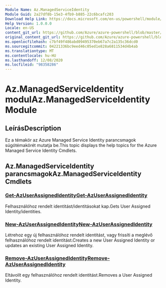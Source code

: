 ```yaml
---
Module Name: Az.ManagedServiceIdentity
Module Guid: 2a27df8b-15e3-4fb9-b885-22c6bcafc203
Download Help Link: https://docs.microsoft.com/en-us/powershell/module/az.managedserviceidentity
Help Version: 1.0.0.0
Locale: en-US
content_git_url: https://github.com/Azure/azure-powershell/blob/master/src/ManagedServiceIdentity/ManagedServiceIdentity/help/Az.ManagedServiceIdentity.md
original_content_git_url: https://github.com/Azure/azure-powershell/blob/master/src/ManagedServiceIdentity/ManagedServiceIdentity/help/Az.ManagedServiceIdentity.md
ms.openlocfilehash: c7bf49f486abd09495370eb67a7c2a135c36dcd0
ms.sourcegitcommit: 04221336bc9eed46c05ed1e828a6811534d4b4ab
ms.translationtype: MT
ms.contentlocale: hu-HU
ms.lasthandoff: 12/08/2020
ms.locfileid: "98358286"
---
```

# <span data-ttu-id="32591-101">Az.ManagedServiceIdentity modul</span><span class="sxs-lookup"><span data-stu-id="32591-101">Az.ManagedServiceIdentity Module</span></span>
## <span data-ttu-id="32591-102">Leírás</span><span class="sxs-lookup"><span data-stu-id="32591-102">Description</span></span>
<span data-ttu-id="32591-103">Ez a témakör az Azure Managed Service Identity parancsmagok súgótémakörét mutatja be.</span><span class="sxs-lookup"><span data-stu-id="32591-103">This topic displays the help topics for the Azure Managed Service Identity Cmdlets.</span></span>

## <span data-ttu-id="32591-104">Az.ManagedServiceIdentity parancsmagok</span><span class="sxs-lookup"><span data-stu-id="32591-104">Az.ManagedServiceIdentity Cmdlets</span></span>
### [<span data-ttu-id="32591-105">Get-AzUserAssignedIdentity</span><span class="sxs-lookup"><span data-stu-id="32591-105">Get-AzUserAssignedIdentity</span></span>](Get-AzUserAssignedIdentity.md)
<span data-ttu-id="32591-106">Felhasználóhoz rendelt identitást/identitásokat kap.</span><span class="sxs-lookup"><span data-stu-id="32591-106">Gets User Assigned Identity/identities.</span></span>

### [<span data-ttu-id="32591-107">New-AzUserAssignedIdentity</span><span class="sxs-lookup"><span data-stu-id="32591-107">New-AzUserAssignedIdentity</span></span>](New-AzUserAssignedIdentity.md)
<span data-ttu-id="32591-108">Létrehoz egy új felhasználóhoz rendelt identitást, vagy frissíti a meglévő felhasználóhoz rendelt identitást.</span><span class="sxs-lookup"><span data-stu-id="32591-108">Creates a new User Assigned Identity or updates an existing User Assigned Identity.</span></span>

### [<span data-ttu-id="32591-109">Remove-AzUserAssignedIdentity</span><span class="sxs-lookup"><span data-stu-id="32591-109">Remove-AzUserAssignedIdentity</span></span>](Remove-AzUserAssignedIdentity.md)
<span data-ttu-id="32591-110">Eltávolít egy felhasználóhoz rendelt identitást.</span><span class="sxs-lookup"><span data-stu-id="32591-110">Removes a User Assigned Identity.</span></span>


